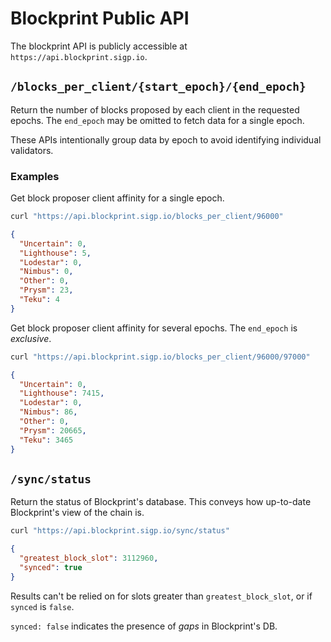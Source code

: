 # Blockprint Public API

The blockprint API is publicly accessible at `https://api.blockprint.sigp.io`.

## `/blocks_per_client/{start_epoch}/{end_epoch}`

Return the number of blocks proposed by each client in the requested epochs.
The `end_epoch` may be omitted to fetch data for a single epoch.

These APIs intentionally group data by epoch to avoid identifying individual validators.

### Examples

Get block proposer client affinity for a single epoch.

```bash
curl "https://api.blockprint.sigp.io/blocks_per_client/96000"
```

```json
{
  "Uncertain": 0,
  "Lighthouse": 5,
  "Lodestar": 0,
  "Nimbus": 0,
  "Other": 0,
  "Prysm": 23,
  "Teku": 4
}
```

Get block proposer client affinity for several epochs. The `end_epoch` is _exclusive_.

```bash
curl "https://api.blockprint.sigp.io/blocks_per_client/96000/97000"
```

```json
{
  "Uncertain": 0,
  "Lighthouse": 7415,
  "Lodestar": 0,
  "Nimbus": 86,
  "Other": 0,
  "Prysm": 20665,
  "Teku": 3465
}
```

## `/sync/status`

Return the status of Blockprint's database. This conveys how up-to-date Blockprint's view of the
chain is.

```bash
curl "https://api.blockprint.sigp.io/sync/status"
```

```json
{
  "greatest_block_slot": 3112960,
  "synced": true
}
```

Results can't be relied on for slots greater than `greatest_block_slot`, or if `synced` is `false`.

`synced: false` indicates the presence of _gaps_ in Blockprint's DB.
